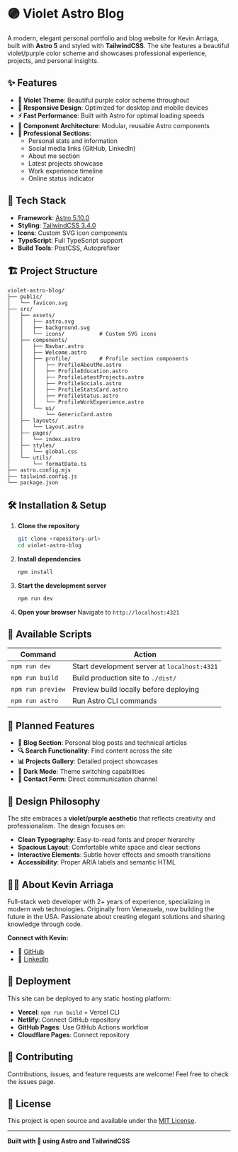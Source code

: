 # 🟣 Violet Astro Blog

A modern, elegant personal portfolio and blog website for Kevin Arriaga, built with **Astro 5** and styled with **TailwindCSS**. The site features a beautiful violet/purple color scheme and showcases professional experience, projects, and personal insights.

## ✨ Features

- **🎨 Violet Theme**: Beautiful purple color scheme throughout
- **📱 Responsive Design**: Optimized for desktop and mobile devices  
- **⚡ Fast Performance**: Built with Astro for optimal loading speeds
- **🧩 Component Architecture**: Modular, reusable Astro components
- **💼 Professional Sections**:
  - Personal stats and information
  - Social media links (GitHub, LinkedIn)
  - About me section
  - Latest projects showcase
  - Work experience timeline
  - Online status indicator

## 🚀 Tech Stack

- **Framework**: [Astro 5.10.0](https://astro.build/)
- **Styling**: [TailwindCSS 3.4.0](https://tailwindcss.com/)
- **Icons**: Custom SVG icon components
- **TypeScript**: Full TypeScript support
- **Build Tools**: PostCSS, Autoprefixer

## 🏗️ Project Structure

```text
violet-astro-blog/
├── public/
│   └── favicon.svg
├── src/
│   ├── assets/
│   │   ├── astro.svg
│   │   ├── background.svg
│   │   └── icons/           # Custom SVG icons
│   ├── components/
│   │   ├── Navbar.astro
│   │   ├── Welcome.astro
│   │   ├── profile/         # Profile section components
│   │   │   ├── ProfileAboutMe.astro
│   │   │   ├── ProfileEducation.astro
│   │   │   ├── ProfileLatestProjects.astro
│   │   │   ├── ProfileSocials.astro
│   │   │   ├── ProfileStatsCard.astro
│   │   │   ├── ProfileStatus.astro
│   │   │   └── ProfileWorkExperience.astro
│   │   └── ui/
│   │       └── GenericCard.astro
│   ├── layouts/
│   │   └── Layout.astro
│   ├── pages/
│   │   └── index.astro
│   ├── styles/
│   │   └── global.css
│   └── utils/
│       └── formatDate.ts
├── astro.config.mjs
├── tailwind.config.js
└── package.json
```

## 🛠️ Installation & Setup

1. **Clone the repository**
   ```bash
   git clone <repository-url>
   cd violet-astro-blog
   ```

2. **Install dependencies**
   ```bash
   npm install
   ```

3. **Start the development server**
   ```bash
   npm run dev
   ```

4. **Open your browser**
   Navigate to `http://localhost:4321`

## 📜 Available Scripts

| Command | Action |
|---------|--------|
| `npm run dev` | Start development server at `localhost:4321` |
| `npm run build` | Build production site to `./dist/` |
| `npm run preview` | Preview build locally before deploying |
| `npm run astro` | Run Astro CLI commands |

## 🎯 Planned Features

- **📝 Blog Section**: Personal blog posts and technical articles
- **🔍 Search Functionality**: Find content across the site
- **📊 Projects Gallery**: Detailed project showcases
- **🌙 Dark Mode**: Theme switching capabilities
- **📧 Contact Form**: Direct communication channel

## 🎨 Design Philosophy

The site embraces a **violet/purple aesthetic** that reflects creativity and professionalism. The design focuses on:

- **Clean Typography**: Easy-to-read fonts and proper hierarchy
- **Spacious Layout**: Comfortable white space and clear sections
- **Interactive Elements**: Subtle hover effects and smooth transitions
- **Accessibility**: Proper ARIA labels and semantic HTML

## 👨‍💻 About Kevin Arriaga

Full-stack web developer with 2+ years of experience, specializing in modern web technologies. Originally from Venezuela, now building the future in the USA. Passionate about creating elegant solutions and sharing knowledge through code.

**Connect with Kevin:**
- 🐙 [GitHub](https://github.com/Warchafter)
- 💼 [LinkedIn](https://www.linkedin.com/in/kevin-arriaga-solis/)

## 🚀 Deployment

This site can be deployed to any static hosting platform:

- **Vercel**: `npm run build` + Vercel CLI
- **Netlify**: Connect GitHub repository
- **GitHub Pages**: Use GitHub Actions workflow
- **Cloudflare Pages**: Connect repository

## 🤝 Contributing

Contributions, issues, and feature requests are welcome! Feel free to check the issues page.

## 📄 License

This project is open source and available under the [MIT License](LICENSE).

---

**Built with 💜 using Astro and TailwindCSS**

